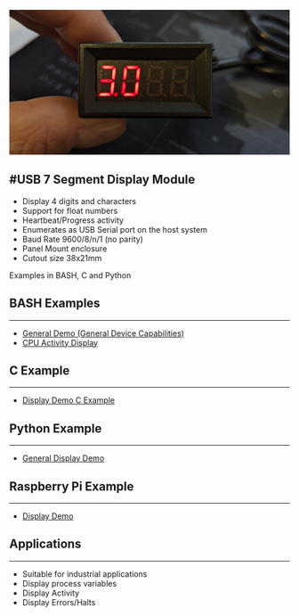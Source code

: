 ![alt text](https://github.com/Irdroid/usb-7-segment-display/blob/main/hardware/pictures/usb-7-segment-display-hi-res-small-web.jpg?raw=true)

#USB 7 Segment Display Module
----------------------------

- Display 4 digits and characters
- Support for float numbers
- Heartbeat/Progress activity
- Enumerates as USB Serial port on the host system
- Baud Rate 9600/8/n/1 (no parity)
- Panel Mount enclosure
- Cutout size 38x21mm

Examples in BASH, C and Python

## BASH Examples
-------------
- [General Demo (General Device Capabilities)](https://github.com/Irdroid/usb-7-segment-display/blob/main/examples/bash/display_demo.sh)
- [CPU Activity Display](https://github.com/Irdroid/usb-7-segment-display/blob/main/examples/bash/cpu_usage.sh)
## C Example
---------
- [Display Demo C Example](https://github.com/Irdroid/usb-7-segment-display/tree/main/examples/c_example)
## Python Example
--------------
- [General Display Demo](https://github.com/Irdroid/usb-7-segment-display/blob/main/examples/python/display.py)
## Raspberry Pi Example
--------------------
- [Display Demo](https://github.com/Irdroid/usb-7-segment-display/tree/main/examples/c_example)
## Applications
------------
- Suitable for industrial applications
- Display process variables
- Display Activity
- Display Errors/Halts

